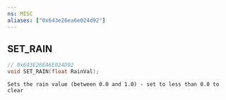 ```yaml
---
ns: MISC
aliases: ["0x643e26ea6e024d92"]
---
```

## SET_RAIN

```c
// 0x643E26EA6E024D92
void SET_RAIN(float RainVal);
```

```
Sets the rain value (between 0.0 and 1.0) - set to less than 0.0 to clear
```
